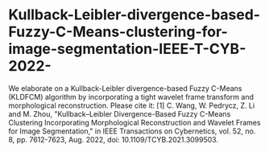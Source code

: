 # Kullback-Leibler-divergence-based-Fuzzy-C-Means-clustering-for-image-segmentation-IEEE-T-CYB-2022-
We elaborate on a Kullback-Leibler divergence-based Fuzzy C-Means (KLDFCM) algorithm by incorporating a tight wavelet frame transform and morphological reconstruction. Please cite it:
[1] C. Wang, W. Pedrycz, Z. Li and M. Zhou, "Kullback–Leibler Divergence-Based Fuzzy C-Means Clustering Incorporating Morphological Reconstruction and Wavelet Frames for Image Segmentation," in IEEE Transactions on Cybernetics, vol. 52, no. 8, pp. 7612-7623, Aug. 2022, doi: 10.1109/TCYB.2021.3099503.
